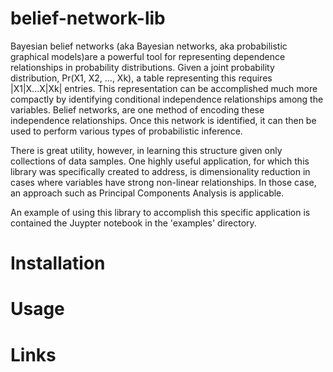 # belief-network-lib

Bayesian belief networks (aka Bayesian networks, aka probabilistic graphical models)are a powerful tool for representing dependence relationships in probability distributions. Given a joint probability distribution, Pr(X1, X2, ..., Xk), a table representing this requires |X1|X...X|Xk| entries. This representation can be accomplished much more compactly by identifying conditional independence relationships among the variables. Belief networks, are one method of encoding these independence relationships. Once this network is identified, it can then be used to perform various types of probabilistic inference. 

There is great utility, however, in learning this structure given only collections of data samples. One highly useful application, for which this library was specifically created to address, is dimensionality reduction in cases where variables have strong non-linear relationships. In those case, an approach such as Principal Components Analysis is applicable. 

An example of using this library to accomplish this specific application is contained the Juypter notebook in the 'examples' directory.

# Installation

# Usage

# Links
